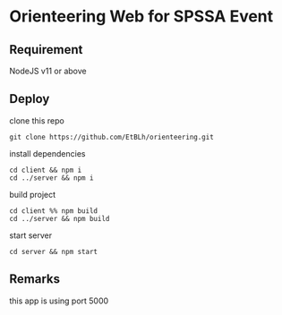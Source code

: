 # Orienteering Web for SPSSA Event

## Requirement

NodeJS v11 or above

## Deploy

clone this repo
```
git clone https://github.com/EtBLh/orienteering.git
```

install dependencies
```
cd client && npm i
cd ../server && npm i
```

build project
```
cd client %% npm build
cd ../server && npm build
```

start server
```
cd server && npm start
```

## Remarks

this app is using port 5000